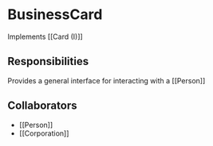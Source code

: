 # BusinessCard
Implements [[Card (I)]]

## Responsibilities
Provides a general interface for interacting with a [[Person]]

## Collaborators
- [[Person]]
- [[Corporation]]